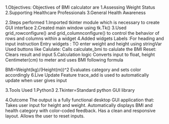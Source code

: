 1.Objectives:
    Objectives of BMI calculator are
    1.Assessing Weight Status
    2.Supporting Healthcare Professionals
    3.General Health Awareness

2.Steps performed
    1.Imported tkinter module which is necessary to create GUI interface
    2.Created main window using tk.Tk()
    3.Used grid_rowconfigure() and grid_columnconfigure() to control the behavior of rows and columns within a widget 
    4.Added widgets
    Labels :For heading and input instruction
    Entry widgets : TO enter weight and height using stringVar
    Used buttons like 
    Calulate: Calls calculate_bmi to calulate the BMI
    Reset: Clears result and input
    5.Calculation logic
    Converts input to float, height Centimeter(cm) to meter and uses BMI following formula 

  BMI=Weight(kg)/(Height(m))^2
    Evaluates category and sets color accordingly 
    6.Live Update Feature 
    trace_add  is used to automatically update when user gives input

3.Tools Used
    1.Python3
    2.Tkinter=Standard python GUI library

4.Outcome
    The output is a fully functional desktop GUI application that:
    Takes user input for height and weight.
    Automatically displays BMI and health category with color-coded feedback.
    Has a clean and responsive layout.
    Allows the user to reset inputs.
